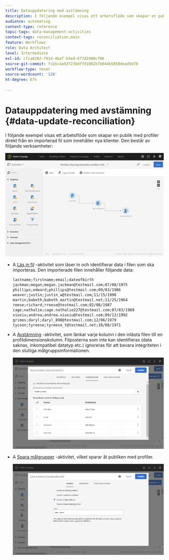 ```yaml
---
title: Datauppdatering med avstämning
description: I följande exempel visas ett arbetsflöde som skapar en publik med profiler direkt från en importerad fil som innehåller nya klienter.
audience: automating
content-type: reference
topic-tags: data-management-activities
context-tags: reconciliation,main
feature: Workflows
role: Data Architect
level: Intermediate
exl-id: cfca6202-791d-4baf-b5ed-677d2480cf06
source-git-commit: fcb5c4a92f23bdffd1082b7b044b5859dead9d70
workflow-type: tm+mt
source-wordcount: '128'
ht-degree: 67%

---
```


# Datauppdatering med avstämning {#data-update-reconciliation}

I följande exempel visas ett arbetsflöde som skapar en publik med profiler direkt från en importerad fil som innehåller nya klienter.  Den består av följande verksamheter:

![](assets/identification_example2.png)

* A [Läs in fil](../../automating/using/load-file.md) -aktivitet som läser in och identifierar data i filen som ska importeras. Den importerade filen innehåller följande data:

   ```
   lastname;firstname;email;dateofbirth
   jackman;megan;megan.jackman@testmail.com;07/08/1975
   phillips;edward;phillips@testmail.com;09/03/1986
   weaver;justin;justin_w@testmail.com;11/15/1990
   martin;babeth;babeth_martin@testmail.net;11/25/1964
   reese;richard;rreese@testmail.com;02/08/1987
   cage;nathalie;cage.nathalie227@testmail.com;07/03/1989
   xiuxiu;andrea;andrea.xiuxiu@testmail.com;09/12/1992
   grimes;daryl;daryl_890@testmail.com;12/06/1979
   tycoon;tyreese;tyreese_t@testmail.net;10/08/1971
   ```

* A [Avstämning](../../automating/using/reconciliation.md) -aktivitet, som länkar varje kolumn i den inlästa filen till en profildimensionskolumn. Filposterna som inte kan identifieras (data saknas, inkompatibel datatyp etc.)  ignoreras för att bevara integriteten i den slutliga målgruppsinformationen.

   ![](assets/identification_example1.png)

* A [Spara målgrupper](../../automating/using/save-audience.md) -aktivitet, vilket sparar åt publiken med profiler.

   ![](assets/identification_example3.png)
